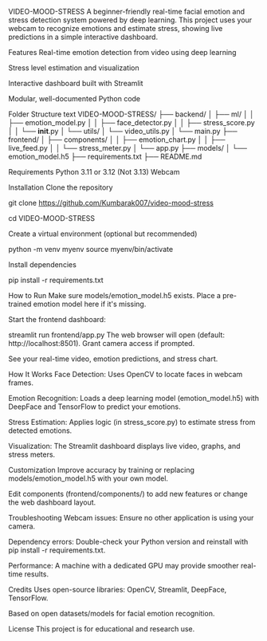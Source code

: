 VIDEO-MOOD-STRESS
A beginner-friendly real-time facial emotion and stress detection system powered by deep learning. This project uses your webcam to recognize emotions and estimate stress, showing live predictions in a simple interactive dashboard.

Features
Real-time emotion detection from video using deep learning

Stress level estimation and visualization

Interactive dashboard built with Streamlit

Modular, well-documented Python code

Folder Structure
text
VIDEO-MOOD-STRESS/
├── backend/
│   ├── ml/
│   │   ├── emotion_model.py
│   │   ├── face_detector.py
│   │   ├── stress_score.py
│   │   └── __init__.py
│   └── utils/
│       └── video_utils.py
│   └── main.py
├── frontend/
│   ├── components/
│   │   ├── emotion_chart.py
│   │   ├── live_feed.py
│   │   └── stress_meter.py
│   └── app.py
├── models/
│   └── emotion_model.h5
├── requirements.txt
├── README.md



Requirements
Python 3.11 or 3.12 (Not 3.13)
Webcam

Installation
Clone the repository

git clone https://github.com/Kumbarak007/video-mood-stress

cd VIDEO-MOOD-STRESS

Create a virtual environment (optional but recommended)

python -m venv myenv
source myenv/bin/activate 

Install dependencies

pip install -r requirements.txt

How to Run
Make sure models/emotion_model.h5 exists. Place a pre-trained emotion model here if it's missing.

Start the frontend dashboard:

streamlit run frontend/app.py
The web browser will open (default: http://localhost:8501). Grant camera access if prompted.

See your real-time video, emotion predictions, and stress chart.

How It Works
Face Detection: Uses OpenCV to locate faces in webcam frames.

Emotion Recognition: Loads a deep learning model (emotion_model.h5) with DeepFace and TensorFlow to predict your emotions.

Stress Estimation: Applies logic (in stress_score.py) to estimate stress from detected emotions.

Visualization: The Streamlit dashboard displays live video, graphs, and stress meters.

Customization
Improve accuracy by training or replacing models/emotion_model.h5 with your own model.

Edit components (frontend/components/) to add new features or change the web dashboard layout.

Troubleshooting
Webcam issues: Ensure no other application is using your camera.

Dependency errors: Double-check your Python version and reinstall with pip install -r requirements.txt.

Performance: A machine with a dedicated GPU may provide smoother real-time results.

Credits
Uses open-source libraries: OpenCV, Streamlit, DeepFace, TensorFlow.

Based on open datasets/models for facial emotion recognition.

License
This project is for educational and research use.
